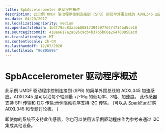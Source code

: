 ```yaml
---
title: SpbAccelerometer 驱动程序概述
description: 此示例 UMDF 驱动程序控制连接到 (SPB) 的简单外围总线的 ADXL345 加速感应。
ms.date: 04/20/2017
ms.localizationpriority: medium
ms.openlocfilehash: 1b4f79ac83aabb8081739459776474714bd5ce18
ms.sourcegitcommit: 418e6617e2a695c9cb4b37b5b60e264760858acd
ms.translationtype: MT
ms.contentlocale: zh-CN
ms.lasthandoff: 12/07/2020
ms.locfileid: "96805095"
---
```

# <a name="spbaccelerometer-driver-overview"></a>SpbAccelerometer 驱动程序概述


此示例 UMDF 驱动程序控制连接到 (SPB) 的简单外围总线的 ADXL345 加速感应。ADXL345 是可以沿每个轴测量 +/-16g 的低功率、3轴、加速度。 此传感器支持 SPI 传输和 I2C 传输;示例驱动程序支持 I2C 传输。  (可以从 [SparkFun](https://go.microsoft.com/fwlink/p/?linkid=401463)订购 ADXL345 和专题讨论板。 ) 

即使你的系统不支持此传感器，你也可以使用该示例驱动程序作为参考来通过 I2C 集成其他设备。

 

 




